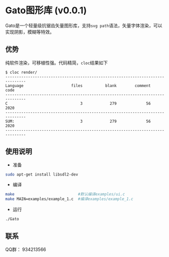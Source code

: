 # Gato图形库 (v0.0.1)
Gato是一个轻量级抗锯齿矢量图形库，支持`svg path`语法，矢量字体渲染，可以实现阴影，模糊等特效。

## 优势
纯软件渲染，可移植性强。代码精简，`cloc`结果如下
```
$ cloc render/
-------------------------------------------------------------------------------
Language                     files          blank        comment           code
-------------------------------------------------------------------------------
C                                3            279             56           2020
-------------------------------------------------------------------------------
SUM:                             3            279             56           2020
-------------------------------------------------------------------------------
```
## 使用说明
- 准备
```sh
sudo apt-get install libsdl2-dev
```
- 编译
```sh
make                            #默认编译examples/ui.c
make MAIN=examples/example_1.c  #编译examples/example_1.c
```
- 运行
```sh
./Gato
```
## 联系
QQ群： 934213566